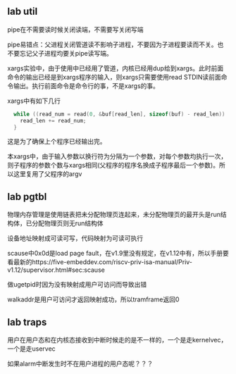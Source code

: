 ## lab util

pipe在不需要读时候关闭读端，不需要写关闭写端

pipe易错点：父进程关闭管道读不影响子进程，不要因为子进程要读而不关。也不要忘记父子进程均要关pipe读写端。

xargs实验中，由于使用中已经用了管道，内核已经用dup给到xargs。此时前面命令的输出已经是到xargs程序的输入，则xargs只需要使用read STDIN读前面命令输出。执行前面命令是命令行的事，不是xargs的事。

xargs中有如下几行

```c
  while ((read_num = read(0, &buf[read_len], sizeof(buf) - read_len)) != 0) {
    read_len += read_num;
  }
```
这是为了确保上个程序已经输出完。

本xargs中，由于输入参数以换行符为分隔为一个参数，对每个参数均执行一次，则子程序的参数个数与xargs相同(父程序的程序名换成子程序最后一个参数)。所以这里复用了父程序的argv

## lab pgtbl

物理内存管理是使用链表把未分配物理页连起来，未分配物理页的最开头是run结构体，已分配物理页则无run结构体

设备地址映射成可读可写，代码映射为可读可执行

scause中0x0d是load page fault，在v1.9里没有规定，在v1.12中有，所以手册要看最新的https://five-embeddev.com/riscv-priv-isa-manual/Priv-v1.12/supervisor.html#sec:scause

做ugetpid时因为没有映射成用户可访问而导致出错

walkaddr是用户可访问才返回映射成功，所以tramframe返回0

## lab traps

用户在用户态和在内核态接收到中断时候走的是不一样的，一个是走kernelvec，一个是走uservec

如果alarm中断发生时不在用户进程的用户态呢？？？